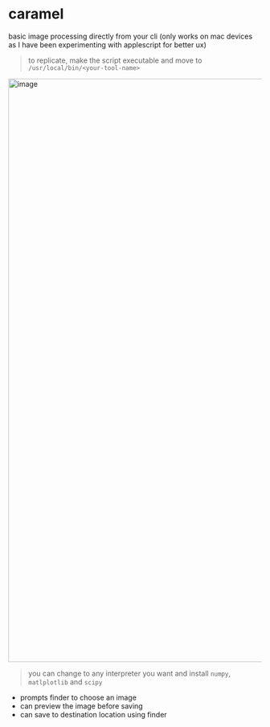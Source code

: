 # caramel

basic image processing directly from your cli 
(only works on mac devices as I have been experimenting with applescript for better ux)
> to replicate, make the script executable and move to `/usr/local/bin/<your-tool-name>`

<img width="1162" alt="image" src="https://github.com/user-attachments/assets/b8d31355-31e2-423e-8fea-31acb40a133d">

> you can change to any interpreter you want and install `numpy`, `matlplotlib` and `scipy`

- prompts finder to choose an image
- can preview the image before saving
- can save to destination location using finder
